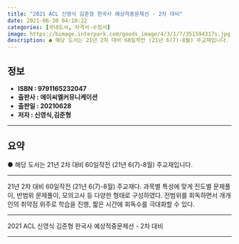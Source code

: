 ```yaml
---
title: "2021 ACL 신영식 김준형 한국사 예상적중문제선 - 2차 대비"
date: 2021-06-30 04:10:22
categories: [국내도서, 자격서-수험서]
image: https://bimage.interpark.com/goods_image/4/3/1/7/351594317s.jpg
description: ● 해당 도서는 21년 2차 대비 60일작전 (21년 6(7)-8월) 주교재입니다.
---
```


## **정보**

- **ISBN : 9791165232047**
- **출판사 : 에이씨엘커뮤니케이션**
- **출판일 : 20210628**
- **저자 : 신영식,김준형**

------



## **요약**

●  해당 도서는 21년 2차 대비 60일작전 (21년 6(7)-8월) 주교재입니다.

------

21년 2차 대비 60일작전 (21년 6(7)-8월) 주교재다. 과목별 특성에 맞게 진도별 문제풀이, 반범위 문제풀이, 모의고사 등 다양한 형태로 구성하였다. 전범위를 회독하면서 개개인의 취약점 위주로 학습을 진행, 짧은 시간에 회독수를 극대화할 수 있다.

------


2021 ACL 신영식 김준형 한국사 예상적중문제선 - 2차 대비 

------


